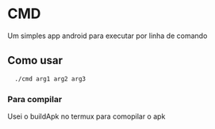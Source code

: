 # CMD

Um simples app android para executar por linha de comando

## Como usar

```bash
  ./cmd arg1 arg2 arg3
```

### Para compilar

Usei o buildApk no termux para comopilar o apk
